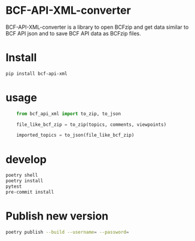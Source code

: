BCF-API-XML-converter
=====================

BCF-API-XML-converter is a library to open BCFzip and get data similar to BCF API json and to save BCF API data as BCFzip files.


# Install
```bash
pip install bcf-api-xml
```

# usage
```python
    from bcf_api_xml import to_zip, to_json

    file_like_bcf_zip = to_zip(topics, comments, viewpoints)

    imported_topics = to_json(file_like_bcf_zip)
```

# develop
```bash
poetry shell
poetry install
pytest
pre-commit install
```

# Publish new version
```bash
poetry publish --build --username= --password=
```
